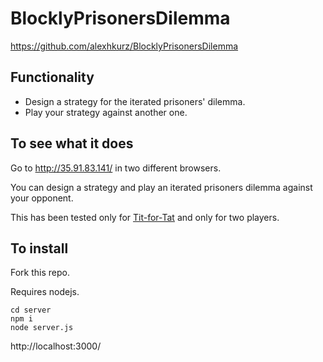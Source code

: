 # BlocklyPrisonersDilemma

https://github.com/alexhkurz/BlocklyPrisonersDilemma

## Functionality

- Design a strategy for the iterated prisoners' dilemma.
- Play your strategy against another one.

## To see what it does

Go to http://35.91.83.141/ in two different browsers. 

You can design a strategy and play an iterated prisoners dilemma against your opponent.

This has been tested only for [Tit-for-Tat](img/TitForTat.png) and only for two players.

## To install

Fork this repo.

Requires nodejs.

```
cd server
npm i
node server.js
```

http://localhost:3000/
